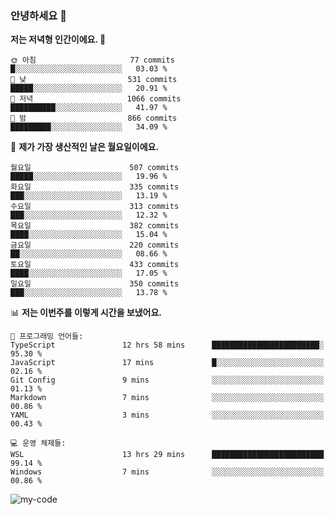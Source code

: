 ### 안녕하세요 👋

<!--START_SECTION:waka-->
**저는 저녁형 인간이에요. 🦉** 

```text
🌞 아침                     77 commits          █░░░░░░░░░░░░░░░░░░░░░░░░   03.03 % 
🌆 낮　                     531 commits         █████░░░░░░░░░░░░░░░░░░░░   20.91 % 
🌃 저녁                     1066 commits        ██████████░░░░░░░░░░░░░░░   41.97 % 
🌙 밤　                     866 commits         █████████░░░░░░░░░░░░░░░░   34.09 % 
```
📅 **제가 가장 생산적인 날은 월요일이에요.** 

```text
월요일                      507 commits         █████░░░░░░░░░░░░░░░░░░░░   19.96 % 
화요일                      335 commits         ███░░░░░░░░░░░░░░░░░░░░░░   13.19 % 
수요일                      313 commits         ███░░░░░░░░░░░░░░░░░░░░░░   12.32 % 
목요일                      382 commits         ████░░░░░░░░░░░░░░░░░░░░░   15.04 % 
금요일                      220 commits         ██░░░░░░░░░░░░░░░░░░░░░░░   08.66 % 
토요일                      433 commits         ████░░░░░░░░░░░░░░░░░░░░░   17.05 % 
일요일                      350 commits         ███░░░░░░░░░░░░░░░░░░░░░░   13.78 % 
```


📊 **저는 이번주를 이렇게 시간을 보냈어요.** 

```text
💬 프로그래밍 언어들: 
TypeScript               12 hrs 58 mins      ████████████████████████░   95.30 % 
JavaScript               17 mins             █░░░░░░░░░░░░░░░░░░░░░░░░   02.16 % 
Git Config               9 mins              ░░░░░░░░░░░░░░░░░░░░░░░░░   01.13 % 
Markdown                 7 mins              ░░░░░░░░░░░░░░░░░░░░░░░░░   00.86 % 
YAML                     3 mins              ░░░░░░░░░░░░░░░░░░░░░░░░░   00.43 % 

💻 운영 체제들: 
WSL                      13 hrs 29 mins      █████████████████████████   99.14 % 
Windows                  7 mins              ░░░░░░░░░░░░░░░░░░░░░░░░░   00.86 % 
```


<!--END_SECTION:waka-->

![my-code](https://user-images.githubusercontent.com/84620459/224267854-2a193d7d-cbb4-45a1-96cb-c7441507a91e.gif)


<!-- [![Chigomuh's GitHub stats](https://github-readme-stats.vercel.app/api?username=chigomuh&theme=vision-friendly-dark)](https://github.com/anuraghazra/github-readme-stats) -->
<!--
**chigomuh/chigomuh** is a ✨ _special_ ✨ repository because its `README.md` (this file) appears on your GitHub profile.

Here are some ideas to get you started:

- 🔭 I’m currently working on ...
- 🌱 I’m currently learning ...
- 👯 I’m looking to collaborate on ...
- 🤔 I’m looking for help with ...
- 💬 Ask me about ...
- 📫 How to reach me: ...
- 😄 Pronouns: ...
- ⚡ Fun fact: ...
-->
